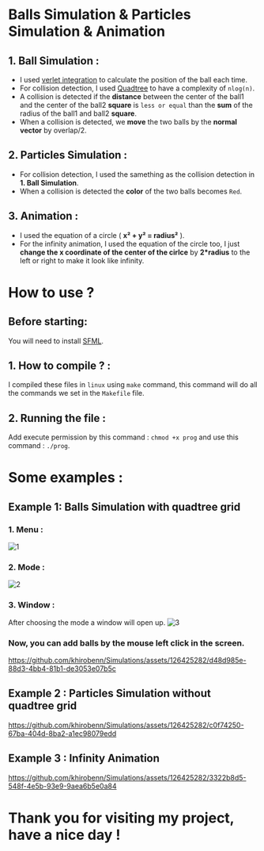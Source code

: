 # Balls Simulation & Particles Simulation & Animation
## 1. Ball Simulation :
- I used [verlet integration](https://en.wikipedia.org/wiki/Verlet_integration) to calculate the position of the ball each time.
- For collision detection, I used [Quadtree](https://en.wikipedia.org/wiki/Quadtree) to have a complexity of `nlog(n)`.
- A collision is detected if the **distance** between the center of the ball1 and the center of the ball2 **square** is `less or equal` than the **sum** of the radius of the ball1 and ball2 **square**.
- When a collision is detected, we **move** the two balls by the **normal vector** by overlap/2.

## 2. Particles Simulation :
- For collision detection, I used the samething as the collision detection in **1. Ball Simulation**.
- When a collision is detected the **color** of the two balls becomes `Red`.

## 3. Animation :
- I used the equation of a circle ( **x² + y² = radius²** ).
- For the infinity animation, I used the equation of the circle too, I just **change the x coordinate of the center of the cirlce** by **2*radius** to the left or right to make it look like infinity.


# How to use ?
## Before starting:
You will need to install [SFML](https://www.sfml-dev.org/index.php).
## 1. How to compile ? :
I compiled these files in `linux` using `make` command, this command will do all the commands we set in the `Makefile` file.
## 2. Running the file :
Add execute permission by this command : `chmod +x prog` and use this command : `./prog`.

# Some examples :
## Example 1: Balls Simulation with quadtree grid
### 1. Menu :
![1](https://github.com/khirobenn/Simulations/assets/126425282/94938e20-21ab-4ce5-b8fe-48910da2daf1)
### 2. Mode :
![2](https://github.com/khirobenn/Simulations/assets/126425282/1ac22517-90ac-4145-9749-f6317ac6a996)

### 3. Window :
After choosing the mode a window will open up.
![3](https://github.com/khirobenn/Simulations/assets/126425282/7bb6341b-7926-4b4c-8473-16202b527e54)

### Now, you can add balls by the mouse left click in the screen.
https://github.com/khirobenn/Simulations/assets/126425282/d48d985e-88d3-4bb4-81b1-de3053e07b5c

## Example 2 : Particles Simulation without quadtree grid
https://github.com/khirobenn/Simulations/assets/126425282/c0f74250-67ba-404d-8ba2-a1ec98079edd

## Example 3 : Infinity Animation
https://github.com/khirobenn/Simulations/assets/126425282/3322b8d5-548f-4e5b-93e9-9aea6b5e0a84

# Thank you for visiting my project, have a nice day !
